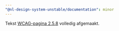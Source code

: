 ```yaml
---
"@nl-design-system-unstable/documentation": minor
---
```


Tekst [WCAG-pagina 2.5.8](/wcag/2.5.8) volledig afgemaakt.
